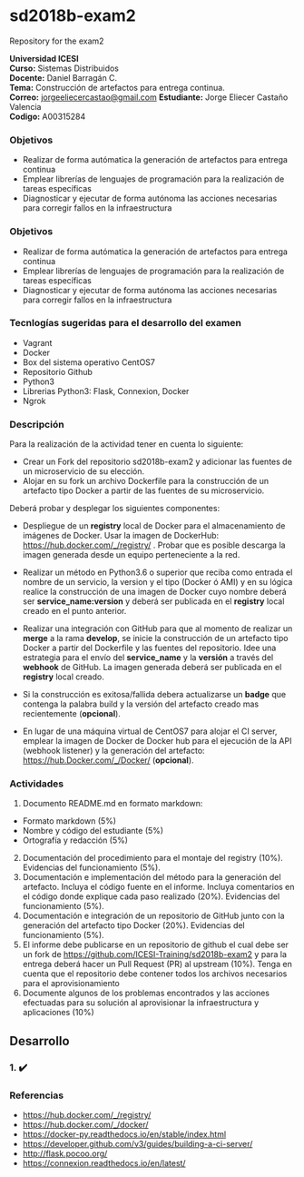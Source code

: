 # sd2018b-exam2
Repository for the exam2

**Universidad ICESI**  
**Curso:** Sistemas Distribuidos  
**Docente:** Daniel Barragán C.  
**Tema:** Construcción de artefactos para entrega continua.  
**Correo:** jorgeeliecercastao@gmail.com
**Estudiante:** Jorge Eliecer Castaño Valencia  
**Codigo:** A00315284

### Objetivos
* Realizar de forma autómatica la generación de artefactos para entrega continua
* Emplear librerías de lenguajes de programación para la realización de tareas específicas
* Diagnosticar y ejecutar de forma autónoma las acciones necesarias para corregir fallos en
la infraestructura

### Objetivos
* Realizar de forma autómatica la generación de artefactos para entrega continua
* Emplear librerías de lenguajes de programación para la realización de tareas específicas
* Diagnosticar y ejecutar de forma autónoma las acciones necesarias para corregir fallos en
la infraestructura

### Tecnlogías sugeridas para el desarrollo del examen
* Vagrant
* Docker
* Box del sistema operativo CentOS7
* Repositorio Github
* Python3
* Librerias Python3: Flask, Connexion, Docker
* Ngrok

### Descripción
Para la realización de la actividad tener en cuenta lo siguiente:

* Crear un Fork del repositorio sd2018b-exam2 y adicionar las fuentes de un microservicio
de su elección.
* Alojar en su fork un archivo Dockerfile para la construcción de un artefacto tipo Docker a
partir de las fuentes de su microservicio.

Deberá probar y desplegar los siguientes componentes:

* Despliegue de un **registry** local de Docker para el almacenamiento de imágenes de Docker. Usar la imagen de DockerHub: https://hub.docker.com/_/registry/ . Probar que es posible descarga la imagen generada desde un equipo perteneciente a la red.

* Realizar un método en Python3.6 o superior que reciba como entrada el nombre de un servicio,
la version y el tipo (Docker ó AMI) y en su lógica realice la construcción de una imagen de Docker cuyo nombre deberá ser **service_name:version** y deberá ser publicada en el **registry** local creado en el punto anterior.

* Realizar una integración con GitHub para que al momento de realizar un **merge** a la rama
**develop**, se inicie la construcción de un artefacto tipo Docker a partir del Dockerfile y las fuentes del repositorio. Idee una estrategia para el envío del **service_name** y la **versión** a través del **webhook** de GitHub. La imagen generada deberá ser publicada en el **registry** local creado.

* Si la construcción es exitosa/fallida debera actualizarse un **badge** que contenga la palabra build y la versión del artefacto creado mas recientemente (**opcional**).

* En lugar de una máquina virtual de CentOS7 para alojar el CI server,  emplear la imagen de Docker de Docker hub para el ejecución de la API (webhook listener) y la generación del artefacto: https://hub.Docker.com/_/Docker/ (**opcional**).

### Actividades
1. Documento README.md en formato markdown:  
  * Formato markdown (5%)
  * Nombre y código del estudiante (5%)
  * Ortografía y redacción (5%)
2. Documentación del procedimiento para el montaje del registry (10%). Evidencias del funcionamiento (5%).
3. Documentación e implementación del método para la generación del artefacto. Incluya el código fuente en el informe. Incluya comentarios en el código donde explique cada paso realizado (20%). Evidencias del funcionamiento (5%).
4. Documentación e integración de un repositorio de GitHub junto con la generación del artefacto tipo Docker (20%). Evidencias del funcionamiento (5%).
5. El informe debe publicarse en un repositorio de github el cual debe ser un fork de https://github.com/ICESI-Training/sd2018b-exam2 y para la entrega deberá hacer un Pull Request (PR) al upstream (10%). Tenga en cuenta que el repositorio debe contener todos los archivos necesarios para el aprovisionamiento
7. Documente algunos de los problemas encontrados y las acciones efectuadas para su solución al aprovisionar la infraestructura y aplicaciones (10%)


## Desarrollo  

### 1. :heavy_check_mark:







### Referencias
* https://hub.docker.com/_/registry/
* https://hub.docker.com/_/docker/
* https://docker-py.readthedocs.io/en/stable/index.html
* https://developer.github.com/v3/guides/building-a-ci-server/
* http://flask.pocoo.org/
* https://connexion.readthedocs.io/en/latest/
